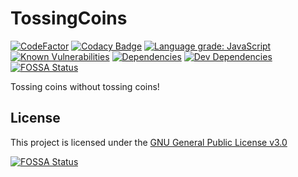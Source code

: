 # TossingCoins

[![CodeFactor](https://www.codefactor.io/repository/github/harens/tossingcoins/badge/master)](https://www.codefactor.io/repository/github/harens/tossingcoins/overview/master)
[![Codacy Badge](https://api.codacy.com/project/badge/Grade/594c1d590d5e4ab78d071832f24e1d5a)](https://app.codacy.com/app/harens/TossingCoins?utm_source=github.com&utm_medium=referral&utm_content=harens/TossingCoins&utm_campaign=Badge_Grade_Dashboard)
[![Language grade: JavaScript](https://img.shields.io/lgtm/grade/javascript/g/harens/TossingCoins.svg?logo=lgtm&logoWidth=18)](https://lgtm.com/projects/g/harens/TossingCoins/context:javascript)
[![Known Vulnerabilities](https://snyk.io/test/github/harens/TossingCoins/badge.svg?targetFile=package.json)](https://snyk.io/test/github/harens/TossingCoins?targetFile=package.json)
[![Dependencies](https://img.shields.io/david/harens/TossingCoins.svg?style=flat)](https://github.com/harens/TossingCoins/blob/master/package.json)
[![Dev Dependencies](https://img.shields.io/david/dev/harens/TossingCoins.svg)](https://github.com/harens/TossingCoins/blob/master/package.json)
[![FOSSA Status](https://app.fossa.io/api/projects/git%2Bgithub.com%2Fharens%2FTossingCoins.svg?type=shield)](https://app.fossa.io/projects/git%2Bgithub.com%2Fharens%2FTossingCoins?ref=badge_shield)

Tossing coins without tossing coins!

## License

This project is licensed under the [GNU General Public License v3.0](https://github.com/harens/TossingCoins/blob/master/LICENSE) 


[![FOSSA Status](https://app.fossa.io/api/projects/git%2Bgithub.com%2Fharens%2FTossingCoins.svg?type=large)](https://app.fossa.io/projects/git%2Bgithub.com%2Fharens%2FTossingCoins?ref=badge_large)